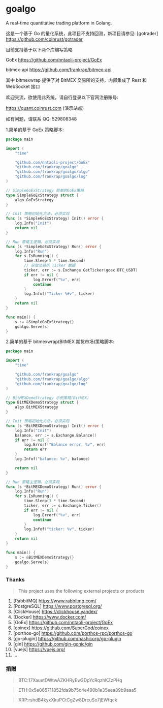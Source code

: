 # goalgo

A real-time quantitative trading platform in Golang.

这是一个基于 Go 的量化系统，此项目不支持回测，新项目请参见: 
[gotrader] https://github.com/coinrust/gotrader

目前支持基于以下两个库编写策略

GoEx https://github.com/nntaoli-project/GoEx

bitmex-api https://github.com/frankrap/bitmex-api

其中 bitmexwrap 提供了对 BitMEX 交易所的支持，内部集成了 Rest 和 WebSocket 接口

欢迎交流，欲使用此系统，请自行登录以下官网注册账号:

https://quant.coinrust.com (演示站点)

如有问题，请联系 QQ: 529808348

1.简单的基于 GoEx 策略脚本:

```go
package main

import (
	"time"

	"github.com/nntaoli-project/GoEx"
	"github.com/frankrap/goalgo"
	"github.com/frankrap/goalgo/algo"
	"github.com/frankrap/goalgo/log"
)

// SimpleGoExStrategy 简单的GoEx策略
type SimpleGoExStrategy struct {
	algo.GoExStrategy
}

// Init 策略初始化方法，必须实现
func (s *SimpleGoExStrategy) Init() error {
	log.Info("Init")
	return nil
}

// Run 策略主逻辑，必须实现
func (s *SimpleGoExStrategy) Run() error {
	log.Info("Run")
	for s.IsRunning() {
		time.Sleep(5 * time.Second)
		// 获取交易所 Ticker 数据
		ticker, err := s.Exchange.GetTicker(goex.BTC_USDT)
		if err != nil {
			log.Errorf("%v", err)
			continue
		}
		log.Infof("Ticker %#v", ticker)
	}
	return nil
}

func main() {
	s := &SimpleGoExStrategy{}
	goalgo.Serve(s)
}
```

2.简单的基于 bitmexwrap(BitMEX 期货市场)策略脚本:

```go
package main

import (
	"time"

	"github.com/frankrap/goalgo"
	"github.com/frankrap/goalgo/algo"
	"github.com/frankrap/goalgo/log"
)

// BitMEXDemoStrategy 示例策略(BitMEX)
type BitMEXDemoStrategy struct {
	algo.BitMEXStrategy
}

// Init 策略初始化方法，必须实现
func (s *BitMEXDemoStrategy) Init() error {
	log.Info("Init")
	balance, err := s.Exchange.Balance()
	if err != nil {
		log.Errorf("Balance error: %v", err)
		return err
	}
	log.Infof("balance: %v", balance)

	return nil
}

// Run 策略主逻辑，必须实现
func (s *BitMEXDemoStrategy) Run() error {
	log.Info("Run")
	for s.IsRunning() {
		time.Sleep(3 * time.Second)
		ticker, err := s.Exchange.Ticker()
		if err != nil {
			log.Errorf("%v", err)
			continue
		}
		log.Infof("ticker: %v", ticker)
	}
	return nil
}

func main() {
	s := &BitMEXDemoStrategy{}
	goalgo.Serve(s)
}
```

### Thanks
> This project uses the following external projects or products
1. [RabbitMQ] https://www.rabbitmq.com/
2. [PostgreSQL] https://www.postgresql.org/
3. [ClickHouse] https://clickhouse.yandex/
4. [Docker] https://www.docker.com/
5. [GoEx] https://github.com/nntaoli-project/GoEx
6. [coinex] https://github.com/SuperGod/coinex
7. [porthos-go] https://github.com/porthos-rpc/porthos-go
8. [go-plugin] https://github.com/hashicorp/go-plugin
9. [gin] https://github.com/gin-gonic/gin
10. [vuejs] https://vuejs.org/
11. ...

### 捐赠

> BTC:17XauetDWtwAZKHRyEw3DpYcRqzhKZzPHq

> ETH:0x5e065711852fda9b75c4e490b1e35eea89b9aaa5

> XRP:rshdB4kyxXkuPCtCgZw8DrcuSo7jEWfqck

